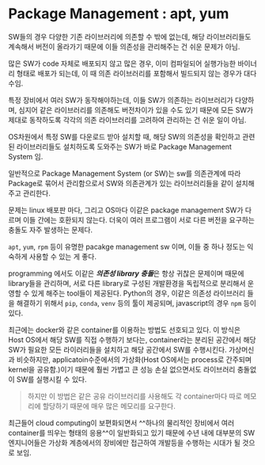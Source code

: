 # Package Management : apt, yum

SW들의 경우 다양한 기존 라이브러리에 의존할 수 밖에 없는데, 해당 라이브러리들도 계속해서 버전이 올라가기 때문에 이들 의존성을 관리해주는 건 쉬운 문제가 아님.

많은 SW가 code 자체로 배포되지 않고 많은 경우, 이미 컴파일되어 실행가능한 바이너리 형태로 배포가 되는데, 이 때 의존 라이브러리를 포함해서 빌드되지 않는 경우가 대다수임.

특정 장비에서 여러 SW가 동작해야하는데, 이들 SW가 의존하는 라이브러리가 다양하며, 심지어 같은 라이브러리를 의존해도 버전차이가 있을 수도 있기 때문에 모든 SW가 제대로 동작하도록 각각의 의존 라이브러리를 고려하여 관리하는 건 쉬운 일이 아님.

OS차원에서 특정 SW를 다운로드 받아 설치할 때, 해당 SW의 의존성을 확인하고 관련된 라이브러리들도 설치하도록 도와주는 SW가 바로 Package Management System 임.

일반적으로 Package Management System (or SW)는 sw를 의존관계에 따라 Package로 묶어서 관리함으로서 SW와 의존관계가 있는 라이브러리들을 같이 설치해주고 관리한다.

문제는 linux 배포판 마다, 그리고 OS마다 이같은 package management SW가 다르며 이들 간에는 호환되지 않는다. 더욱이 여러 프로그램이 서로 다른 버전을 요구하는 충돌도 자주 발생하는 문제다.

`apt`, `yum`, `rpm` 등이 유명한 pacakge management sw 이며, 이들  중 하나 정도는 익숙하게 사용할 수 있는 게 좋다.

programming 에서도 이같은 ***의존성 library 충돌***은 항상 귀찮은 문제이며 때문에 library들을 관리하며, 서로 다른 library로 구성된 개발환경을 독립적으로 분리해서 운영할 수 있게 해주는 tool들이 제공된다. Python의 경우, 이같은 의존성 라이브러리 들을 해결하기 위해서 `pip`, `conda`, `venv` 등의 툴이 제공되며, javascript의 경우 `npm` 등이 있다.

최근에는 docker와 같은 container를 이용하는 방법도 선호되고 있다. 이 방식은 Host OS에서 해당 SW를 직접 수행하기 보다는, container라는 분리된 공간에서 해당 SW가 필요한 모든 라이러리들을 설치하고 해당 공간에서 SW를 수행시킨다. 가상머신과 비슷하지만, applicatoin수준에서의 가상화(Host OS에서는 process로 간주되며 kernel을 공유함.)이기 때문에 훨씬 가볍고 큰 성능 손실 없으면서도 라이브러리 충돌없이 SW를 실행시킬 수 있다. 

> 하지만 이 방법은 같은 공유 라이브러리를 사용해도 각 container마다 따로 메모리에 할당하기 때문에 매우 많은 메모리를 요구한다. 

최근들어 cloud computing이 보편화되면서 ^^하나의 물리적인 장비에서 여러 container를 띄우는 형태의 응용^^이 일반화되고 있기 때문에 수년 내에 대부분의 SW엔지니어들은 가상화 계층에서의 장비에만 접근하여 개발등을 수행하는 시대가 될 것으로 보임.